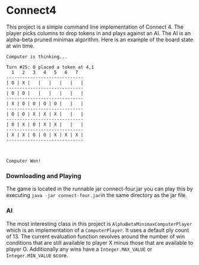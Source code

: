 # Connect4

This project is a simple command line implementation of Connect 4. The player picks columns to drop tokens in and plays against an AI. 
The AI is an alpha-beta pruned minimax algorithm. Here is an example of the board state at win time.

```
Computer is thinking...

Turn #25: O placed a token at 4,1
  1   2   3   4   5   6   7 
-----------------------------
| O | X |   |   |   |   |   |
-----------------------------
| O | O |   |   |   |   |   |
-----------------------------
| X | O | O | O | O |   |   |
-----------------------------
| O | O | X | X | X |   |   |
-----------------------------
| O | X | O | X | X |   |   |
-----------------------------
| X | X | O | O | X | X | X |
-----------------------------



Computer Won!
```
### Downloading and Playing
The game is located in the runnable jar connect-four.jar you can play this by executing `java -jar connect-four.jar`in the same directory as the jar file.

### AI
The most interesting class in this project is `AlphaBetaMinimaxComputerPlayer` which is an implementation of a `ComputerPlayer`. It uses a default ply count of 13. The current evaluation function revolves around the number of win conditions that are still available to player X minus those that are available to player O. Additionally any wins have a `Integer.MAX_VALUE` or `Integer.MIN_VALUE` score.
